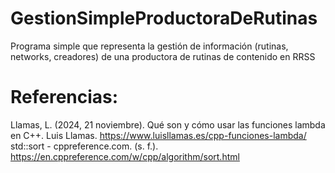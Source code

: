 # GestionSimpleProductoraDeRutinas
Programa simple que representa la gestión de información (rutinas, networks, creadores) de una productora de rutinas de contenido en RRSS



# Referencias:
Llamas, L. (2024, 21 noviembre). Qué son y cómo usar las funciones lambda en C++. Luis Llamas. https://www.luisllamas.es/cpp-funciones-lambda/
std::sort - cppreference.com. (s. f.). https://en.cppreference.com/w/cpp/algorithm/sort.html
